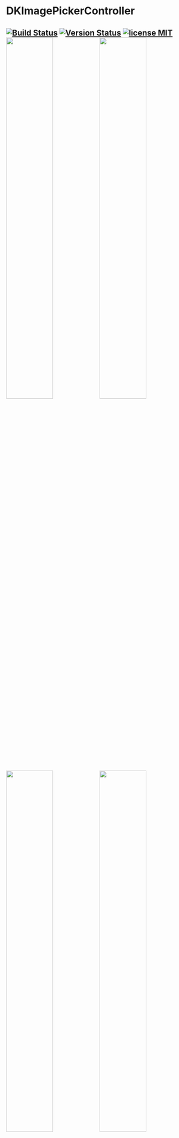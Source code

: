 DKImagePickerController
=======================

 [![Build Status](https://secure.travis-ci.org/zhangao0086/DKImagePickerController.svg)](http://travis-ci.org/zhangao0086/DKImagePickerController) [![Version Status](http://img.shields.io/cocoapods/v/DKImagePickerController.png)][docsLink] [![license MIT](http://img.shields.io/badge/license-MIT-orange.png)][mitLink]
<img width="50%" height="50%" src="https://raw.githubusercontent.com/zhangao0086/DKImagePickerController/develop/Screenshot1.png" /><img width="50%" height="50%" src="https://raw.githubusercontent.com/zhangao0086/DKImagePickerController/develop/Screenshot2.png" />
---
<img width="50%" height="50%" src="https://raw.githubusercontent.com/zhangao0086/DKImagePickerController/develop/Screenshot3.png" /><img width="50%" height="50%" src="https://raw.githubusercontent.com/zhangao0086/DKImagePickerController/develop/Screenshot4.png" />
---
<img width="50%" height="50%" src="https://raw.githubusercontent.com/zhangao0086/DKImagePickerController/develop/Screenshot5.png" /><img width="50%" height="50%" src="https://raw.githubusercontent.com/zhangao0086/DKImagePickerController/develop/Screenshot6.png" />
---
<img width="50%" height="50%" src="https://raw.githubusercontent.com/zhangao0086/DKImagePickerController/develop/Screenshot7.png" /><img width="50%" height="50%" src="https://raw.githubusercontent.com/zhangao0086/DKImagePickerController/develop/Screenshot8.png" />
---


Update for Xcode 6.4 with Swift 1.2
---
## Description
New version! It's A Facebook style Image Picker Controller by Swift. It uses [DKCamera][mitLink] instead of `UIImagePickerController` since the latter cannot be Integrated into another container, and the latter will raise a warning "Snapshotting ... or snapshot after screen updates." in **iOS 8**.

## Requirements
* iOS 7.1+
* ARC

## Installation
#### iOS 8 and newer
DKImagePickerController is available on Cocoapods. Simply add the following line to your podfile:

```ruby
# For latest release in cocoapods
pod 'DKImagePickerController'
```

#### iOS 7.x
To use Swift libraries on apps that support iOS 7, you must manually copy the files into your application project.
[CocoaPods only supports Swift on OS X 10.9 and newer, and iOS 8 and newer.](https://github.com/CocoaPods/blog.cocoapods.org/commit/6933ae5ccfc1e0b39dd23f4ec67d7a083975836d)

## Getting Started
#### Initialization and presentation
```swift

let pickerController = DKImagePickerController()

pickerController.didCancelled = { () in
    println("didCancelled")
}

pickerController.didSelectedAssets = { [unowned self] (assets: [DKAsset]) in
    println("didSelectedAssets")
    println(assets)
}

self.presentViewController(pickerController, animated: true) {}

````

#### Customizing

```swift
/// The maximum count of assets which the user will be able to select.
public var maxSelectableCount = 999

/// The type of picker interface to be displayed by the controller.
public var assetType = DKImagePickerControllerAssetType.allAssets

/// If sourceType is Camera will cause the assetType & maxSelectableCount & allowMultipleTypes & defaultSelectedAssets to be ignored.
public var sourceType: DKImagePickerControllerSourceType = .Camera | .Photo

/// Whether allows to select photos and videos at the same time.
public var allowMultipleTypes = true

/// The callback block is executed when user pressed the select button.
public var didSelectedAssets: ((assets: [DKAsset]) -> Void)?

/// The callback block is executed when user pressed the cancel button.
public var didCancelled: (() -> Void)?

/// It will have selected the specific assets.
public var defaultSelectedAssets: [DKAsset]?
```

#### Quickly take a picture

```swift
pickerController.sourceType = .Camera
```
<img width="50%" height="50%" src="https://raw.githubusercontent.com/zhangao0086/DKImagePickerController/develop/Exhibit2.gif" />

#### Hides camera

```swift
pickerController.sourceType = .Photo
```
<img width="50%" height="50%" src="https://raw.githubusercontent.com/zhangao0086/DKImagePickerController/develop/Exhibit1.png" />

## How to use in Objective-C

#### If you use [CocoaPods](http://cocoapods.org/)

#### If you use it directly in your project
* Drag and drop the [DKCamera][mitLink] and `DKImagePickerController` to your project
* Importing Swift into Objective-C:`#import "YourProductModuleName-Swift.h"` (See also:[Swift and Objective-C in the Same Project](https://developer.apple.com/library/ios/documentation/Swift/Conceptual/BuildingCocoaApps/MixandMatch.html))
* then you can:

```objective-c
DKImagePickerController *imagePickerController = [DKImagePickerController new];
[imagePickerController setDidSelectedAssets:^(NSArray * __nonnull assets) {
    NSLog(@"didSelected");
}];

[self presentViewController:imagePickerController animated:YES completion:nil];
```

## Localization
It has been supported languages so far:

* en.lproj
* zh-Hans.lproj

If you want to add new language, pull request or issue!

## Soon to do

* Simple photo browser.

---
Any pull requests to be welcome!!!

## License
DKImagePickerController is released under the MIT license. See LICENSE for details.

[docsLink]:http://cocoadocs.org/docsets/DKImagePickerController
[mitLink]:http://opensource.org/licenses/MIT
[DKCamera]:(https://github.com/zhangao0086/DKCamera)
